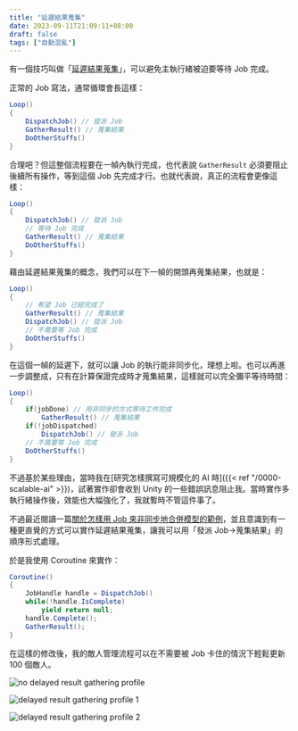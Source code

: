 ```yaml
---
title: "延遲結果蒐集"
date: 2023-09-11T21:09:11+08:00
draft: false
tags: ["自動混亂"]
---
```


有一個技巧叫做「<abbr title=Delayed Result Gathering>延遲結果蒐集</abbr>」，可以避免主執行緒被迫要等待 Job 完成。

正常的 Job 寫法，通常循環會長這樣：

```C#
Loop()
{
    DispatchJob() // 發派 Job
    GatherResult() // 蒐集結果
    DoOtherStuffs()
}
```

合理吧？但這整個流程要在一幀內執行完成，也代表說 `GatherResult` 必須要阻止後續所有操作，等到這個 Job 先完成才行。也就代表說，真正的流程會更像這樣：

```C#
Loop()
{
    DispatchJob() // 發派 Job
    // 等待 Job 完成
    GatherResult() // 蒐集結果
    DoOtherStuffs()
}
```

藉由延遲結果蒐集的概念，我們可以在下一幀的開頭再蒐集結果，也就是：

```C#
Loop()
{
    // 希望 Job 已經完成了
    GatherResult() // 蒐集結果
    DispatchJob() // 發派 Job
    // 不需要等 Job 完成
    DoOtherStuffs()
}
```

在這個一幀的延遲下，就可以讓 Job 的執行能非同步化，理想上啦。也可以再進一步調整成，只有在計算保證完成時才蒐集結果，這樣就可以完全彌平等待時間：

```C#
Loop()
{
    if(jobDone) // 用非同步的方式等待工作完成
        GatherResult() // 蒐集結果
    if(!jobDispatched)
        DispatchJob() // 發派 Job
    // 不需要等 Job 完成
    DoOtherStuffs()
}
```

不過基於某些理由，當時我在[研究怎樣撰寫可規模化的 AI 時]({{< ref "/0000-scalable-ai" >}})，試著實作卻會收到 Unity 的一些錯誤訊息阻止我。當時實作多執行緒操作後，效能也大幅強化了，我就暫時不管這件事了。

不過最近閱讀一篇[關於怎樣用 Job 來非同步地合併模型的範例](https://github.com/simplestargame/SimpleMeshChunkSample)，並且意識到有一種更直覺的方式可以實作延遲結果蒐集，讓我可以用「發派 Job→蒐集結果」的順序形式處理。

於是我使用 Coroutine 來實作：

```C#
Coroutine()
{
    JobHandle handle = DispatchJob()
    while(!handle.IsComplete)
        yield return null;
    handle.Complete();
    GatherResult();
}
```

在這樣的修改後，我的敵人管理流程可以在不需要被 Job 卡住的情況下輕鬆更新 100 個敵人。

![no delayed result gathering profile](/images/posts/autopanic-devlog/0023/1.png "修改前，EnemyManager 要等待 Job 完成才能繼續。")

![delayed result gathering profile 1](/images/posts/autopanic-devlog/0023/2.png "修改後，EnemyManager 可以繼續往下跑，並且用非同步的方式等待結果。")

![delayed result gathering profile 2](/images/posts/autopanic-devlog/0023/3.png "修改後，等到可以蒐集結果的時候，才進行後續的資料處理。")